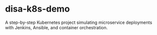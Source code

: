 # disa-k8s-demo
A step-by-step Kubernetes project simulating microservice deployments with Jenkins, Ansible, and container orchestration.
